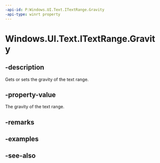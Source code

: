 ```yaml
---
-api-id: P:Windows.UI.Text.ITextRange.Gravity
-api-type: winrt property
---
```


<!-- Property syntax
public Windows.UI.Text.RangeGravity Gravity { get;  set; }
-->

# Windows.UI.Text.ITextRange.Gravity

## -description
Gets or sets the gravity of the text range.



## -property-value
The gravity of the text range.

## -remarks


## -examples

## -see-also
